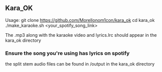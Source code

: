 ## Kara_OK

Usage:
git clone https://github.com/Morellonom1con/kara_ok
cd kara_ok
./make_karaoke.sh <your_spotify_song_link>

The .mp3 along with the karaoke video and lyrics.lrc should appear in the kara_ok directory
### Ensure the song you're using has lyrics on spotify

the split stem audio files can be found in /output in the kara_ok directory
